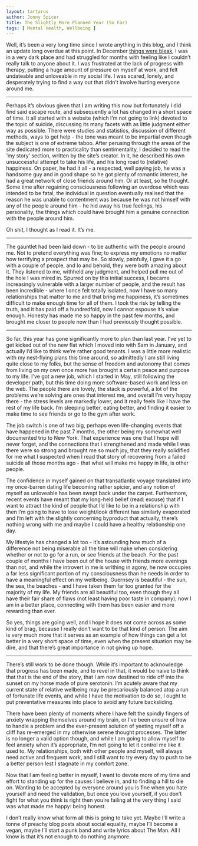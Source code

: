 ```yaml
---
layout: tartarus
author: Jonny Spicer
title: The Slightly More Planned Year (So Far)
tags: [ Mental Health, Wellbeing ]
---
```

Well, it’s been a very long time since I wrote anything in this blog, and I think an update long overdue at this point. In December [things were bleak](/tartarus/2018/12/31/the-unplanned-year), I was in a very dark place and had struggled for months with feeling like I couldn’t really talk to anyone about it. I was frustrated at the lack of progress with therapy, putting a huge amount of pressure on myself at work, and felt undateable and unloveable in my social life. I was scared, lonely, and desperately trying to find a way out that didn’t involve hurting everyone around me.

---

Perhaps it’s obvious given that I am writing this now but fortunately I did find said escape route, and subsequently a lot has changed in a short space of time. It all started with a website (which I’m not going to link) devoted to the topic of suicide, discussing its many facets with as little judgment either way as possible. There were studies and statistics, discussion of different methods, ways to get help - the tone was meant to be impartial even though the subject is one of extreme taboo. After perusing through the areas of the site dedicated more to practicality than sentimentality, I decided to read the ‘my story’ section, written by the site’s creator. In it, he described his own unsuccessful attempt to take his life, and his long road to (relative) happiness. On paper, he had it all - a respected, well paying job, he was a handsome guy and in good shape so he got plenty of romantic interest, he had a great network of close friends around him. Or at least, so he thought. Some time after regaining consciousness following an overdose which was intended to be fatal, the individual in question eventually realised that the reason he was unable to contentment was because he was not himself with any of the people around him - he hid away his true feelings, his personality, the things which could have brought him a genuine connection with the people around him.

Oh shit, I thought as I read it. It’s me.

---

The gauntlet had been laid down - to be authentic with the people around me. Not to pretend everything was fine; to express my emotions no matter how terrifying a prospect that may be. So slowly, painfully, I gave it a go with a couple of people, and lo and behold, they were both amazing about it. They listened to me, withheld any judgment, and helped pull me out of the hole I was mired in. Spurred on by this initial success, I became increasingly vulnerable with a larger number of people, and the result has been incredible - where I once felt totally isolated, now I have so many relationships that matter to me and that bring me happiness, it’s sometimes difficult to make enough time for all of them. I took the risk by telling the truth, and it has paid off a hundredfold, now I cannot espouse it’s value enough. Honesty has made me so happy in the past few months, and brought me closer to people now than I had previously thought possible.

---

So far, this year has gone significantly more to plan than last year. I’ve yet to get kicked out of the new flat which I moved into with Sam in January, and actually I’d like to think we’re rather good tenants. I was a little more realistic with my nest-flying plans this time around, so admittedly I am still living quite close to my folks, but the sense of freedom and autonomy that comes from living on my own once more has brought a certain peace and purpose to my life. I’ve got a new job, which I started in May, still following the developer path, but this time doing more software-based work and less on the web. The people there are lovely, the stack is powerful, a lot of the problems we’re solving are ones that interest me, and overall I’m very happy there - the stress levels are markedly lower, and it really feels like I have the rest of my life back. I’m sleeping better, eating better, and finding it easier to make time to see friends or go to the gym after work. 

The job switch is one of two big, perhaps even life-changing events that have happened in the past 7 months, the other being my somewhat well documented trip to New York. That experience was one that I hope will never forget, and the connections that I strengthened and made while I was there were so strong and brought me so much joy, that they really solidified for me what I suspected when I read that story of recovering from a failed suicide all those months ago - that what will make me happy in life, is other people. 

The confidence in myself gained on that transatlantic voyage translated into my once-barren dating life becoming rather spicier, and any notion of myself as unloveable has been swept back under the carpet. Furthermore, recent events have meant that my long-held belief (read: excuse) that if I want to attract the kind of people that I’d like to be in a relationship with then I’m going to have to lose weight/look different has similarly evaporated and I’m left with the slightly concerning byproduct that actually, there’s nothing wrong with me and maybe I could have a healthy relationship one day. 

My lifestyle has changed a lot too - it’s astounding how much of a difference not being miserable all the time will make when considering whether or not to go for a run, or see friends at the beach. For the past couple of months I have been out of the house with friends more evenings than not, and while the introvert in me is writhing in agony, he now occupies a far less significant portion of my consciousness than he needs in order to have a meaningful effect on my wellbeing. Guernsey is beautiful - the sun, the sea, the beaches - and I have taken them far too granted for the majority of my life. My friends are all beautiful too, even though they all have their fair share of flaws (not least having poor taste in company); now I am in a better place, connecting with them has been easier and more rewarding than ever. 

So yes, things are going well, and I hope it does not come across as some kind of brag, because I really don’t want to be that kind of person. The aim is very much more that it serves as an example of how things can get a lot better in a very short space of time, even when the present situation may be dire, and that there’s great importance in not giving up hope.

---

There’s still work to be done though. While it’s important to acknowledge that progress has been made, and to revel in that, it would be naive to think that that is the end of the story, that I am now destined to ride off into the sunset on my horse made of pure serotonin. I’m acutely aware that my current state of relative wellbeing may be precariously balanced atop a run of fortunate life events, and while I have the motivation to do so, I ought to put preventative measures into place to avoid any future backsliding. 

There have been plenty of moments where I have felt the spindly fingers of anxiety wrapping themselves around my brain, or I’ve been unsure of how to handle a problem and the ever-present solution of yeeting myself off a cliff has re-emerged in my otherwise serene thought processes. The latter is no longer a valid option though, and while I am going to allow myself to feel anxiety when it’s appropriate, I’m not going to let it control me like it used to. My relationships, both with other people and myself, will always need active and frequent work, and I still want to try every day to push to be a better person lest I stagnate in my comfort zone.

Now that I am feeling better in myself, I want to devote more of my time and effort to standing up for the causes I believe in, and to finding a hill to die on. Wanting to be accepted by everyone around you is fine when you hate yourself and need the validation, but once you love yourself, if you don’t fight for what you think is right then you’re failing at the very thing I said was what made me happy: being honest. 

I don’t really know what form all this is going to take yet. Maybe I’ll write a tonne of preachy blog posts about social equality, maybe I’ll become a vegan, maybe I’ll start a punk band and write lyrics about The Man. All I know is that it’s not enough to do nothing anymore.
